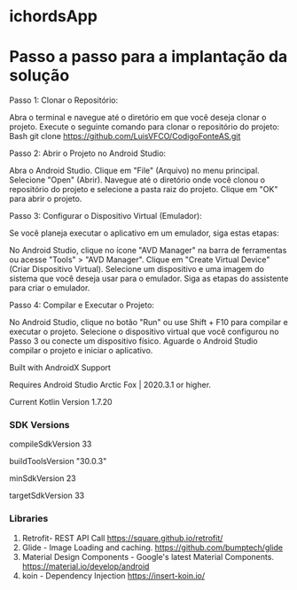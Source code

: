 
# ichordsApp

# Passo a passo para a implantação da solução

Passo 1: Clonar o Repositório:

Abra o terminal e navegue até o diretório em que você deseja clonar o projeto. Execute o seguinte comando para clonar o repositório do projeto: Bash git clone https://github.com/LuisVFCO/CodigoFonteAS.git

Passo 2: Abrir o Projeto no Android Studio:

Abra o Android Studio. Clique em "File" (Arquivo) no menu principal. Selecione "Open" (Abrir). Navegue até o diretório onde você clonou o repositório do projeto e selecione a pasta raiz do projeto. Clique em "OK" para abrir o projeto.

Passo 3: Configurar o Dispositivo Virtual (Emulador):

Se você planeja executar o aplicativo em um emulador, siga estas etapas:

No Android Studio, clique no ícone "AVD Manager" na barra de ferramentas ou acesse "Tools" > "AVD Manager". Clique em "Create Virtual Device" (Criar Dispositivo Virtual). Selecione um dispositivo e uma imagem do sistema que você deseja usar para o emulador. Siga as etapas do assistente para criar o emulador.

Passo 4: Compilar e Executar o Projeto:

No Android Studio, clique no botão "Run" ou use Shift + F10 para compilar e executar o projeto. Selecione o dispositivo virtual que você configurou no Passo 3 ou conecte um dispositivo físico. Aguarde o Android Studio compilar o projeto e iniciar o aplicativo.

Built with AndroidX Support

Requires Android Studio Arctic Fox | 2020.3.1 or higher.

Current Kotlin Version 1.7.20


### SDK Versions

compileSdkVersion 33

buildToolsVersion "30.0.3"

minSdkVersion 23

targetSdkVersion 33


### Libraries

1. Retrofit- REST API Call
https://square.github.io/retrofit/
2. Glide - Image Loading and caching.
https://github.com/bumptech/glide
3. Material Design Components - Google's latest Material Components.
https://material.io/develop/android
4. koin - Dependency Injection
https://insert-koin.io/

